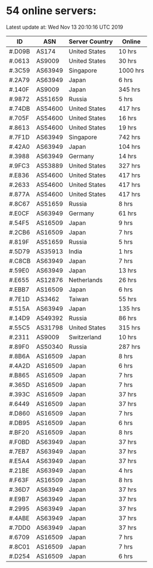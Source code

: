 # 54 online servers:

Latest update at: Wed Nov 13 20:10:16 UTC 2019

| ID | ASN | Server Country | Online |
| -- | --- | -------------- | ------ |
| #.D09B | AS174 | United States | 10 hrs |
| #.0613 | AS9009 | United States | 30 hrs |
| #.3C59 | AS63949 | Singapore | 1000 hrs |
| #.2A79 | AS63949 | Japan | 6 hrs |
| #.140F | AS9009 | Japan | 345 hrs |
| #.9872 | AS51659 | Russia | 5 hrs |
| #.74DB | AS54600 | United States | 417 hrs |
| #.705F | AS54600 | United States | 16 hrs |
| #.8613 | AS54600 | United States | 19 hrs |
| #.7F1D | AS63949 | Singapore | 742 hrs |
| #.42A0 | AS63949 | Japan | 104 hrs |
| #.3988 | AS63949 | Germany | 14 hrs |
| #.9FC3 | AS53889 | United States | 327 hrs |
| #.E836 | AS54600 | United States | 417 hrs |
| #.2633 | AS54600 | United States | 417 hrs |
| #.877A | AS54600 | United States | 417 hrs |
| #.8C67 | AS51659 | Russia | 8 hrs |
| #.E0CF | AS63949 | Germany | 61 hrs |
| #.54F5 | AS16509 | Japan | 9 hrs |
| #.2CB6 | AS16509 | Japan | 7 hrs |
| #.819F | AS51659 | Russia | 5 hrs |
| #.5D79 | AS35913 | India | 1 hrs |
| #.C8CB | AS63949 | Japan | 7 hrs |
| #.59E0 | AS63949 | Japan | 13 hrs |
| #.E655 | AS12876 | Netherlands | 26 hrs |
| #.EBB7 | AS16509 | Japan | 6 hrs |
| #.7E1D | AS3462 | Taiwan | 55 hrs |
| #.515A | AS63949 | Japan | 135 hrs |
| #.14D9 | AS49392 | Russia | 86 hrs |
| #.55C5 | AS31798 | United States | 315 hrs |
| #.2311 | AS9009 | Switzerland | 10 hrs |
| #.89F0 | AS50340 | Russia | 287 hrs |
| #.8B6A | AS16509 | Japan | 8 hrs |
| #.4A2D | AS16509 | Japan | 6 hrs |
| #.B865 | AS16509 | Japan | 7 hrs |
| #.365D | AS16509 | Japan | 7 hrs |
| #.393C | AS16509 | Japan | 37 hrs |
| #.6449 | AS16509 | Japan | 37 hrs |
| #.D860 | AS16509 | Japan | 7 hrs |
| #.DB95 | AS16509 | Japan | 6 hrs |
| #.BF20 | AS16509 | Japan | 8 hrs |
| #.F0BD | AS63949 | Japan | 37 hrs |
| #.7EB7 | AS63949 | Japan | 37 hrs |
| #.E5A4 | AS63949 | Japan | 37 hrs |
| #.21BE | AS63949 | Japan | 4 hrs |
| #.F63F | AS16509 | Japan | 8 hrs |
| #.36D7 | AS63949 | Japan | 37 hrs |
| #.E9B7 | AS63949 | Japan | 37 hrs |
| #.2995 | AS63949 | Japan | 37 hrs |
| #.4ABE | AS63949 | Japan | 37 hrs |
| #.7DD0 | AS63949 | Japan | 37 hrs |
| #.6709 | AS16509 | Japan | 7 hrs |
| #.8C01 | AS16509 | Japan | 7 hrs |
| #.D254 | AS16509 | Japan | 6 hrs |

